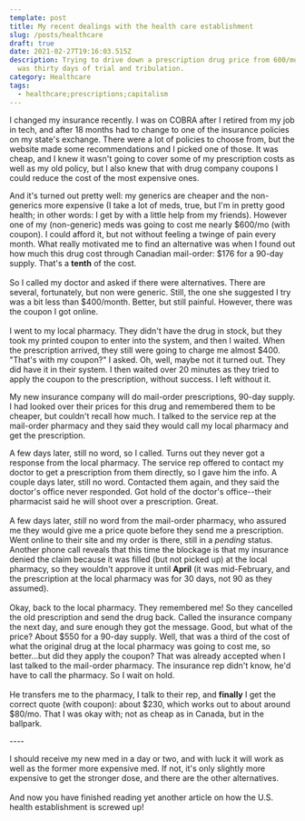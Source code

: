 ```yaml
---
template: post
title: My recent dealings with the health care establishment
slug: /posts/healthcare
draft: true
date: 2021-02-27T19:16:03.515Z
description: Trying to drive down a prescription drug price from 600/mo to 80/mo
  was thirty days of trial and tribulation.
category: Healthcare
tags:
  - healthcare;prescriptions;capitalism
---
```

I changed my insurance recently. I was on COBRA after I retired from my job in tech, and after 18 months had to change to one of the insurance policies on my state's exchange. There were a lot of policies to choose from, but the website made some recommendations and I picked one of those. It was cheap, and I knew it wasn't going to cover some of my prescription costs as well as my old policy, but I also knew that with drug company coupons I could reduce the cost of the most expensive ones.

And it's turned out pretty well: my generics are cheaper and the non-generics more expensive (I take a lot of meds, true, but I'm in pretty good health; in other words: I get by with a little help from my friends). However one of my (non-generic) meds was going to cost me nearly $600/mo (with coupon).  I could afford it, but not without feeling a twinge of pain every month. What really motivated me to find an alternative was when I found out how much this drug cost through Canadian mail-order: $176 for a 90-day supply.  That's a **tenth** of the cost.\
\
So I called my doctor and asked if there were alternatives. There are several, fortunately, but non were generic. Still, the one she suggested I try was a bit less than $400/month. Better, but still painful. However, there was the coupon I got online.\
\
I went to my local pharmacy.  They didn't have the drug in stock, but they took my printed coupon to enter into the system, and then I waited. When the prescription arrived, they still were going to charge me almost $400.  "That's with my coupon?" I asked. Oh, well, maybe not it turned out. They did have it in their system. I then waited over 20 minutes as they tried to apply the coupon to the prescription, without success. I left without it.

My new insurance company will do mail-order prescriptions, 90-day supply. I had looked over their prices for this drug and remembered them to be cheaper, but couldn't recall how much. I talked to the service rep at the mail-order pharmacy and they said they would call my local pharmacy and get the prescription.

A few days later, still no word, so I called.  Turns out they never got a response from the local pharmacy. The service rep offered to contact my doctor to get a prescription from them directly, so I gave him the info. A couple days later, still no word.  Contacted them again, and they said the doctor's office never responded.  Got hold of the doctor's office--their pharmacist said he will shoot over a prescription. Great.\
\
A few days later, *still* no word from the mail-order pharmacy, who assured me they would give me a price quote before they send me a prescription.  Went online to their site and my order is there, still in a *pending* status. Another phone call reveals that this time the blockage is that my insurance denied the claim because it was filled (but not picked up) at the local pharmacy, so they wouldn't approve it until **April** (it was mid-February, and the prescription at the local pharmacy was for 30 days, not 90 as they assumed). \
\
Okay, back to the local pharmacy. They remembered me! So they cancelled the old prescription and send the drug back. Called the insurance company the next day, and sure enough they got the message.  Good, but what of the price?  About $550 for a 90-day supply.  Well, that was a third of the cost of what the original drug at the local pharmacy was going to cost me, so better...but did they apply the coupon? That was already accepted when I last talked to the mail-order pharmacy.  The insurance rep didn't know, he'd have to call the pharmacy.  So I wait on hold. \
\
He transfers me to the pharmacy, I talk to their rep, and **finally** I get the correct quote (with coupon): about $230, which works out to about around $80/mo.  That I was okay with; not as cheap as in Canada, but in the ballpark.

\----

I should receive my new med in a day or two, and with luck it will work as well as the former more expensive med. If not, it's only slightly more expensive to get the stronger dose, and there are the other alternatives. \
\
And now you have finished reading yet another article on how the U.S. health establishment is screwed up!